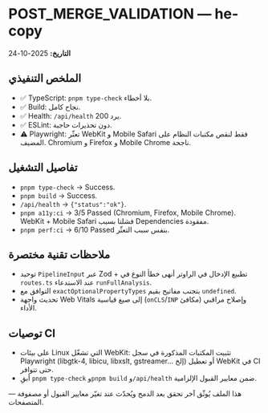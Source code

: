 # POST_MERGE_VALIDATION — he-copy

**التاريخ:** 2025-10-24

## الملخص التنفيذي
- ✅ TypeScript: `pnpm type-check` بلا أخطاء.
- ✅ Build: نجاح كامل.
- ✅ Health: `/api/health` يرد 200.
- ✅ ESLint: دون تحذيرات حاجبة.
- ⚠️ Playwright: تعثّر WebKit و Mobile Safari فقط لنقص مكتبات النظام على المضيف. Chromium و Firefox و Mobile Chrome ناجحة.

## تفاصيل التشغيل
- `pnpm type-check` → Success.
- `pnpm build` → Success.
- `/api/health` → `{"status":"ok"}`.
- `pnpm a11y:ci` → 3/5 Passed (Chromium, Firefox, Mobile Chrome). WebKit + Mobile Safari فشلتا بسبب Dependencies مفقودة.
- `pnpm perf:ci` → 6/10 Passed بنفس سبب التعثّر.

## ملاحظات تقنية مختصرة
- توحيد `PipelineInput` عبر Zod + تطبيع الإدخال في الراوتر أنهى خطأ النوع في `routes.ts` عند الاستدعاء `runFullAnalysis`.
- التوافق مع `exactOptionalPropertyTypes` بتجنب مفاتيح بقيم `undefined`.
- تحديث واجهة Web Vitals إلى صيغ قياسية (`onCLS`/`INP` مكافئ) وإصلاح مراقبي الأداء.

## توصيات CI
- على بيئات Linux التي تشغّل WebKit: تثبيت المكتبات المذكورة في سجل Playwright (libgtk-4, libicu, libxslt, gstreamer… إلخ) أو تعطيل WebKit في CI حتى تتوافر.
- أبقِ `pnpm type-check` و`pnpm build` و`/api/health` ضمن معايير القبول الإلزامية.

— هذا الملف يُوثّق آخر تحقق بعد الدمج ويُحدّث عند تغيّر معايير القبول أو مصفوفة المتصفحات.